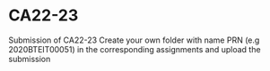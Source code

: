 # CA22-23
Submission of CA22-23
Create your own folder with name PRN (e.g 2020BTEIT00051) in the corresponding assignments and upload the submission
